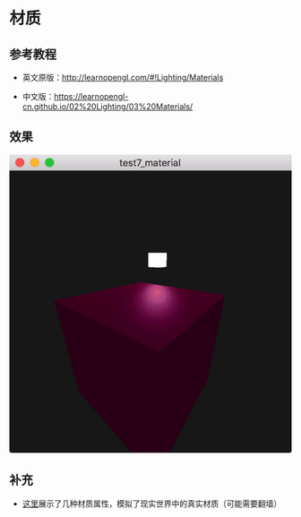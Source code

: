 # 材质

## 参考教程

- 英文原版：http://learnopengl.com/#!Lighting/Materials

- 中文版：https://learnopengl-cn.github.io/02%20Lighting/03%20Materials/

## 效果

![](../../../../README/test7_material.gif)

## 补充

- [这里](http://devernay.free.fr/cours/opengl/materials.html)展示了几种材质属性，模拟了现实世界中的真实材质（可能需要翻墙）